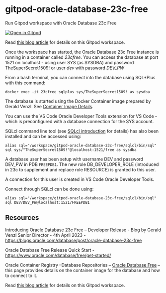 # gitpod-oracle-database-23c-free
Run Gitpod workspace with Oracle Database 23c Free

[![Open in Gitpod](https://gitpod.io/button/open-in-gitpod.svg)](https://gitpod.io/#https://github.com/lucasjellema/gitpod-oracle-database-23c-free)

Read [this blog article](https://technology.amis.nl/database/get-going-with-oracle-database-23c-free/) for details on this Gitpod workspace.

Once the workspace has started, the Oracle Database 23c Free instance is running in a container called *23cfree*.
You can access the database at port 1521 on localhost - using user SYS (as SYSDBA) and password TheSuperSecret1509! or user *dev* with password *DEV_PW*

From a bash terminal, you can connect into the database using SQL*Plus with this command:

```
docker exec -it 23cfree sqlplus sys/TheSuperSecret1509! as sysdba
```

The database is started using the Docker Container image prepared by Gerald Venzl. See [Container Image Details](https://container-registry.oracle.com/ords/f?p=113:4:116729705491998:::4:P4_REPOSITORY,AI_REPOSITORY,AI_REPOSITORY_NAME,P4_REPOSITORY_NAME,P4_EULA_ID,P4_BUSINESS_AREA_ID:1863,1863,Oracle%20Database%20Free,Oracle%20Database%20Free,1,0&cs=3a8c38qNZ-qkPvm0nwLnAj8Beg7b1gzprb9XP2yQtQSyeZc-9cHiFA5wGa_B0KICeppaUQkKeYPGmbLqNb74OFg). 

You can use the VS Code Oracle Developer Tools extension for VS Code - which is preconfigured with a database connection for the SYS account.

SQLcl command line tool (see [SQLcl introduction](https://www.oracle.com/database/sqldeveloper/technologies/sqlcl/) for details) has also been installed and can be accessed using:

```
alias sql="/workspace/gitpod-oracle-database-23c-free/sqlcl/bin/sql"
sql sys/"TheSuperSecret1509!"@localhost:1521/free as sysdba 
```  

A database user has been setup with username DEV and password DEV_PW in PDB `FREEPDB1`. The new role DB_DEVELOPER_ROLE  (introduced in 23c to supplement and replace role RESOURCE) is granted to this user.

A connection for this user is created in VS Code Oracle Developer Tools. 

Connect through SQLcl can be done using:

```
alias sql="/workspace/gitpod-oracle-database-23c-free/sqlcl/bin/sql"
sql DEV/DEV_PW@localhost:1521/FREEPDB1 
```  

## Resources

Introducing Oracle Database 23c Free – Developer Release - Blog by Gerald Venzl Senior Director - 4th April 2023 - https://blogs.oracle.com/database/post/oracle-database-23c-free

Oracle Database Free Release Quick Start - https://www.oracle.com/database/free/get-started/

Oracle Container Registry –Database Repositories  – [Oracle Database Free](https://container-registry.oracle.com/ords/f?p=113:4:116729705491998:::4:P4_REPOSITORY,AI_REPOSITORY,AI_REPOSITORY_NAME,P4_REPOSITORY_NAME,P4_EULA_ID,P4_BUSINESS_AREA_ID:1863,1863,Oracle%20Database%20Free,Oracle%20Database%20Free,1,0&cs=3a8c38qNZ-qkPvm0nwLnAj8Beg7b1gzprb9XP2yQtQSyeZc-9cHiFA5wGa_B0KICeppaUQkKeYPGmbLqNb74OFg) – this page provides details on the container image for the database and how to connect to it.

Read [this blog article](https://technology.amis.nl/database/get-going-with-oracle-database-23c-free/) for details on this Gitpod workspace.